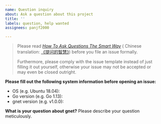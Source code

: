 ```yaml
---
name: Question inquiry
about: Ask a question about this project
title: ''
labels: question, help wanted 
assignees: panjf2000

---
```


> Please read [<u>*How To Ask Questions The Smart Way*</u>](http://www.catb.org/~esr/faqs/smart-questions.html) ( Chinese translation: [《提问的智慧》](https://github.com/ryanhanwu/How-To-Ask-Questions-The-Smart-Way/blob/main/README-zh_CN.md)) before you file an issue formally.
>
> Furthermore, please comply with the issue template instead of just filling it out yourself, otherwise your issue may not be accepted or may even be closed outright.

**Please fill out the following system information before opening an issue:**
 - OS (e.g. Ubuntu 18.04):
 - Go version (e.g. Go 1.13):
 - gnet version (e.g. v1.0.0):

**What is your question about gnet?**
Please describe your question meticulously.
